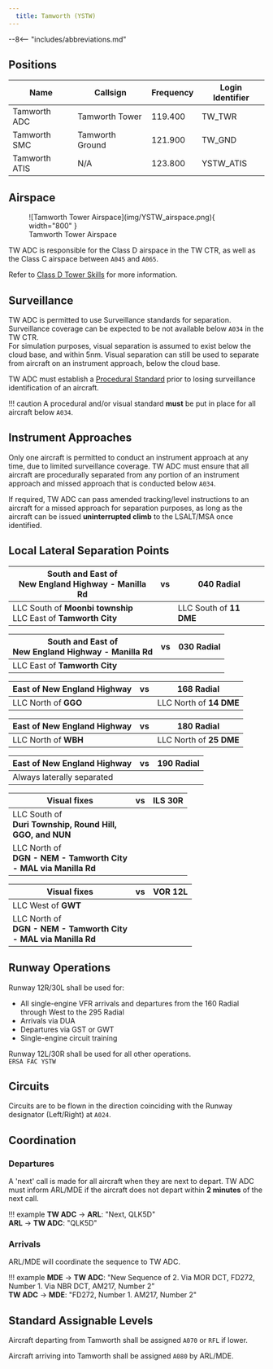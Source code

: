 ```yaml
---
  title: Tamworth (YSTW)
---
```


--8<-- "includes/abbreviations.md"

## Positions

| Name | Callsign | Frequency | Login Identifier |
| ---- | -------- | --------- | ---------------- |
| Tamworth ADC | Tamworth Tower | 119.400 | TW_TWR |
| Tamworth SMC | Tamworth Ground | 121.900 | TW_GND |
| Tamworth ATIS | N/A | 123.800 | YSTW_ATIS |

## Airspace

<figure markdown>
![Tamworth Tower Airspace](img/YSTW_airspace.png){ width="800" }
  <figcaption>Tamworth Tower Airspace</figcaption>
</figure>

TW ADC is responsible for the Class D airspace in the TW CTR, as well as the Class C airspace between `A045` and `A065`.

Refer to [Class D Tower Skills](../../controller-skills/classdtwr) for more information.

## Surveillance
TW ADC is permitted to use Surveillance standards for separation. Surveillance coverage can be expected to be not available below `A034` in the TW CTR.  
For simulation purposes, visual separation is assumed to exist below the cloud base, and within 5nm. Visual separation can still be used to separate from aircraft on an instrument approach, below the cloud base.

TW ADC must establish a [Procedural Standard](../../controller-skills/classdtwr/#standards) prior to losing surveillance identification of an aircraft.

!!! caution
    A procedural and/or visual standard **must** be put in place for all aircraft below `A034`.

## Instrument Approaches
Only one aircraft is permitted to conduct an instrument approach at any time, due to limited surveillance coverage. TW ADC must ensure that all aircraft are procedurally separated from any portion of an instrument approach and missed approach that is conducted below `A034`.  

If required, TW ADC can pass amended tracking/level instructions to an aircraft for a missed approach for separation purposes, as long as the aircraft can be issued **uninterrupted climb** to the LSALT/MSA once identified.

## Local Lateral Separation Points

| South and East of<br>New England Highway - Manilla Rd | vs | 040 Radial |
| ----------- | ----------------- | ----------------- |
| LLC South of **Moonbi township**<br>LLC East of **Tamworth City** | | LLC South of **11 DME** |

| South and East of<br>New England Highway - Manilla Rd | vs |  030 Radial |
| ----------- | ----------------- | ----------------- |
| LLC East of **Tamworth City** | | |

| East of New England Highway | vs | 168 Radial |
| ----------- | ----------------- | ----------------- |
| LLC North of **GGO** | | LLC North of **14 DME** |

| East of New England Highway | vs | 180 Radial |
| ----------- | ----------------- | ----------------- |
| LLC North of **WBH** | | LLC North of **25 DME** |

| East of New England Highway | vs | 190 Radial |
| ----------- | ----------------- | ----------------- |
| Always laterally separated | | |

| Visual fixes | vs | ILS 30R |
| ----------- | ----------------- | ----------------- |
| LLC South of<br>**Duri Township, Round Hill,<br>GGO, and NUN** | | |
| LLC North of<br>**DGN - NEM - Tamworth City<br>- MAL via Manilla Rd** | | |

| Visual fixes | vs | VOR 12L |
| ----------- | ----------------- | ----------------- |
| LLC West of **GWT** | | |
| LLC North of<br>**DGN - NEM - Tamworth City<br>- MAL via Manilla Rd** | | |

## Runway Operations
Runway 12R/30L shall be used for:

- All single-engine VFR arrivals and departures from the 160 Radial through West to the 295 Radial
- Arrivals via DUA
- Departures via GST or GWT
- Single-engine circuit training

Runway 12L/30R shall be used for all other operations.  
`ERSA FAC YSTW`

## Circuits
Circuits are to be flown in the direction coinciding with the Runway designator (Left/Right) at `A024`.

## Coordination
### Departures
A 'next' call is made for all aircraft when they are next to depart. TW ADC must inform ARL/MDE if the aircraft does not depart within **2 minutes** of the next call.

!!! example
    **TW ADC** -> **ARL**: "Next, QLK5D"  
    **ARL** -> **TW ADC**: "QLK5D"    

### Arrivals
ARL/MDE will coordinate the sequence to TW ADC.

!!! example
    **MDE** -> **TW ADC**: "New Sequence of 2. Via MOR DCT, FD272, Number 1. Via NBR DCT, AM217, Number 2”  
    **TW ADC** -> **MDE**: "FD272, Number 1. AM217, Number 2"  

## Standard Assignable Levels

Aircraft departing from Tamworth shall be assigned `A070` or `RFL` if lower.

Aircraft arriving into Tamworth shall be assigned `A080` by ARL/MDE.